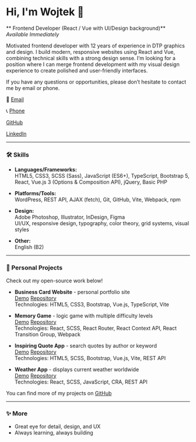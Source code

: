 # Hi, I'm Wojtek 👋

** Frontend Developer (React / Vue with UI/Design background)**  
*Available Immediately*

Motivated frontend developer with 12 years of experience in DTP graphics and design. I build modern, responsive websites using React and Vue, combining technical skills with a strong design sense. I’m looking for a position where I can merge frontend development with my visual design experience to create polished and user-friendly interfaces.

If you have any questions or opportunities, please don’t hesitate to contact me by email or phone.

📧 [Email](mailto:wojciech.galik@gmail.com) 

📞 [Phone](tel:+48796144888) 

[GitHub](https://github.com/wgalik) 
 
[LinkedIn](www.linkedin.com/in/wojciech-galik)

---

### 🛠️ Skills

- **Languages/Frameworks:**  
  HTML5, CSS3, SCSS (Sass), JavaScript (ES6+), TypeScript, Bootstrap 5, React, Vue.js 3 (Options & Composition API), jQuery, Basic PHP

- **Platforms/Tools:**  
  WordPress, REST API, AJAX (fetch), Git, GitHub, Vite, Webpack, npm

- **Design:**  
  Adobe Photoshop, Illustrator, InDesign, Figma  
  UI/UX, responsive design, typography, color theory, grid systems, visual styles

- **Other:**  
  English (B2)

---

### 🌱 Personal Projects

Check out my open-source work below!

- **Business Card Website** - personal portfolio site    
  [Demo](https://wgalik.github.io/Business-Card-Website/)
  [Repository](https://github.com/wgalik/Business-Card-Website/tree/dev)  
  Technologies: HTML5, CSS3, Bootstrap, Vue.js, TypeScript, Vite
    
 
- **Memory Game** - logic game with multiple difficulty levels  
  [Demo](https://wgalik.github.io/Memory-Game---React/)
  [Repository](https://github.com/wgalik/Memory-Game---React)  
  Technologies: React, SCSS, React Router, React Context API, React Transition Group, Webpack
    
 
- **Inspiring Quote App** - search quotes by author or keyword  
  [Demo](https://wgalik.github.io/Inspiring-quote-app---Vue.js/)
  [Repository](https://github.com/wgalik/Inspiring-quote-app---Vue.js)  
  Technologies: HTML5, SCSS, Bootstrap, Vue.js, Vite, REST API
    
 
- **Weather App** - displays current weather worldwide  
  [Demo](https://wgalik.github.io/weather-app---react/)
  [Repository](https://github.com/wgalik/weather-app---react/tree/dev)  
  Technologies: React, SCSS, JavaScript, CRA, REST API
    

You can find more of my projects on [GitHub]([https://github.com/wgalik](https://github.com/wgalik?tab=repositories)) 

---

### ✨ More

- Great eye for detail, design, and UX
- Always learning, always building

